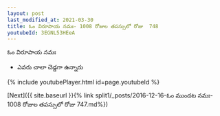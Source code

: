 ```yaml
---
layout: post
last_modified_at: 2021-03-30
title: ఓం విరూపాయ నమః- 1008 రోజుల తపస్సులో రోజు  748
youtubeId: 3EGNL53HEeA
---
```

 
 
 ఓం విరూపాయ నమః  
 
 -  ఎవరు చాలా చెడ్డగా ఉన్నారు 
 
  
 
  
 
 
 
 
 
 


{% include youtubePlayer.html id=page.youtubeId %}
 
[Next]({{ site.baseurl }}{% link  split1/_posts/2016-12-16-ఓం ముందట నమః- 1008 రోజుల తపస్సులో రోజు  747.md%})
 
